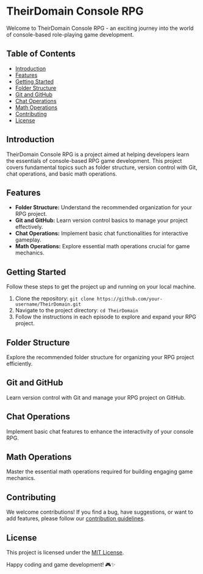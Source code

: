 # TheirDomain Console RPG

Welcome to TheirDomain Console RPG - an exciting journey into the world of console-based role-playing game development.

## Table of Contents
- [Introduction](#introduction)
- [Features](#features)
- [Getting Started](#getting-started)
- [Folder Structure](#folder-structure)
- [Git and GitHub](#git-and-github)
- [Chat Operations](#chat-operations)
- [Math Operations](#math-operations)
- [Contributing](#contributing)
- [License](#license)

## Introduction
TheirDomain Console RPG is a project aimed at helping developers learn the essentials of console-based RPG game development. This project covers fundamental topics such as folder structure, version control with Git, chat operations, and basic math operations.

## Features
- **Folder Structure:** Understand the recommended organization for your RPG project.
- **Git and GitHub:** Learn version control basics to manage your project effectively.
- **Chat Operations:** Implement basic chat functionalities for interactive gameplay.
- **Math Operations:** Explore essential math operations crucial for game mechanics.

## Getting Started
Follow these steps to get the project up and running on your local machine.

1. Clone the repository: `git clone https://github.com/your-username/TheirDomain.git`
2. Navigate to the project directory: `cd TheirDomain`
3. Follow the instructions in each episode to explore and expand your RPG project.

## Folder Structure
Explore the recommended folder structure for organizing your RPG project efficiently.

## Git and GitHub
Learn version control with Git and manage your RPG project on GitHub.

## Chat Operations
Implement basic chat features to enhance the interactivity of your console RPG.

## Math Operations
Master the essential math operations required for building engaging game mechanics.

## Contributing
We welcome contributions! If you find a bug, have suggestions, or want to add features, please follow our [contribution guidelines](CONTRIBUTING.md).

## License
This project is licensed under the [MIT License](LICENSE).

Happy coding and game development! 🎮✨
